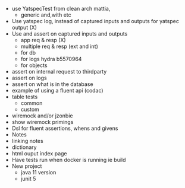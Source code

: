 - use YatspecTest from clean arch mattia,
    - generic and,with etc
- Use yatspec log, instead of captured inputs and outputs for yatspec output (X)
- Use and assert on captured inputs and outputs
    - app req & resp (X)
    - multiple req & resp (ext and int)
    - for db
    - for logs hydra b5570964
    - for objects
- assert on internal request to thirdparty
- assert on logs
- assert on what is in the database
- example of using a fluent api (codac)
- table tests
    - common
    - custom
- wiremock and/or jzonbie
- show wiremock primings
- Dsl for fluent assertions, whens and givens
- Notes
- linking notes
- dictionary
- html ouput index page
- Have tests run when docker is running ie build
- New project
    - java 11 version
    - junit 5